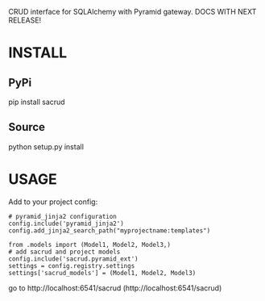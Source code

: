 CRUD interface for SQLAlchemy with Pyramid gateway.
DOCS WITH NEXT RELEASE!

INSTALL
===

PyPi
---
pip install sacrud

Source
---
python setup.py install

USAGE
=====

Add to your project config:

    # pyramid_jinja2 configuration
    config.include('pyramid_jinja2')
    config.add_jinja2_search_path("myprojectname:templates")

    from .models import (Model1, Model2, Model3,)
    # add sacrud and project models
    config.include('sacrud.pyramid_ext')
    settings = config.registry.settings
    settings['sacrud_models'] = (Model1, Model2, Model3)

go to http://localhost:6541/sacrud (http://localhost:6541/sacrud) 
